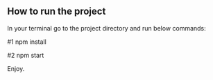 ## How to run the project

In your terminal go to the project directory and run below commands:

#1 npm install

#2 npm start

Enjoy. 
